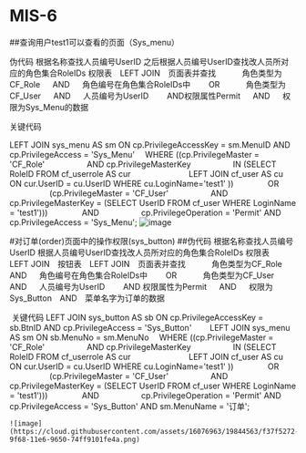 # MIS-6
##查询用户test1可以查看的页面（Sys_menu）

伪代码
根据名称查找人员编号UserID 之后根据人员编号UserID查找改人员所对应的角色集合RoleIDs
权限表 LEFT JOIN 页面表并查找
   角色类型为CF_Role   AND   角色编号在角色集合RoleIDs中
  OR
   角色类型为CF_User   AND   人员编号为UserID
  AND权限属性Permit   AND   权限为Sys_Menu的数据
  
  
关键代码 

LEFT JOIN sys_menu AS sm ON cp.PrivilegeAccessKey = sm.MenuID AND cp.PrivilegeAccess = 'Sys_Menu'
 WHERE ((cp.PrivilegeMaster = 'CF_Role'
     AND cp.PrivilegeMasterKey
     IN (SELECT RoleID FROM cf_userrole AS cur
       LEFT JOIN cf_user AS cu ON cur.UserID = cu.UserID WHERE cu.LoginName='test1' ))
    OR
     (cp.PrivilegeMaster = 'CF_User'
     AND cp.PrivilegeMasterKey = (SELECT UserID FROM cf_user WHERE LoginName = 'test1')))
    AND
     cp.PrivilegeOperation = 'Permit' AND cp.PrivilegeAccess = 'Sys_Menu';
![image](https://cloud.githubusercontent.com/assets/16076963/19844449/e949ce8c-9f67-11e6-9e49-25dd489c8ec1.png)


#对订单(order)页面中的操作权限(sys_button)
##伪代码
根据名称查找人员编号UserID 根据人员编号UserID查找改人员所对应的角色集合RoleIDs
权限表 LEFT JOIN 按钮表 LEFT JOIN 页面表并查找
   角色类型为CF_Role   AND   角色编号在角色集合RoleIDs中
  OR
   角色类型为CF_User   AND   人员编号为UserID
  AND 权限属性为Permit   AND   权限为Sys_Button AND 菜单名字为订单的数据
  
  关键代码
  LEFT JOIN sys_button AS sb ON cp.PrivilegeAccessKey = sb.BtnID AND cp.PrivilegeAccess = 'Sys_Button'
  LEFT JOIN sys_menu AS sm ON sb.MenuNo = sm.MenuNo
 WHERE ((cp.PrivilegeMaster = 'CF_Role'
     AND cp.PrivilegeMasterKey
     IN (SELECT RoleID FROM cf_userrole AS cur
       LEFT JOIN cf_user AS cu ON cur.UserID = cu.UserID WHERE cu.LoginName='test1' ))
    OR
     (cp.PrivilegeMaster = 'CF_User'
     AND cp.PrivilegeMasterKey = (SELECT UserID FROM cf_user WHERE LoginName = 'test1')))
    AND
     cp.PrivilegeOperation = 'Permit' AND cp.PrivilegeAccess = 'Sys_Button' AND sm.MenuName = '订单';
     
    ![image](https://cloud.githubusercontent.com/assets/16076963/19844563/f37f5272-9f68-11e6-9650-74ff9101fe4a.png)
